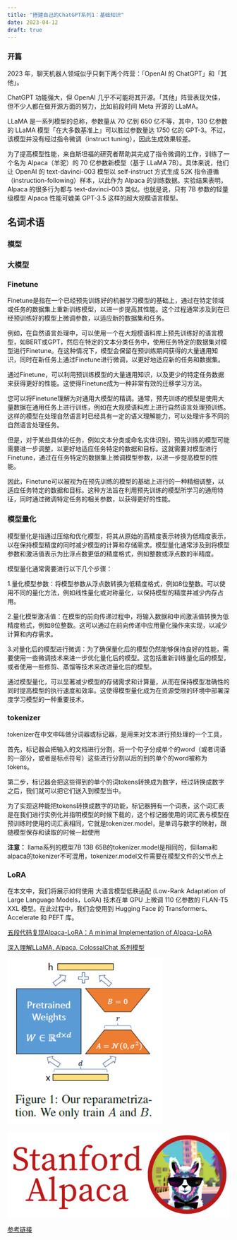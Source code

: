 ```yaml
---
title: "搭建自己的ChatGPT系列1：基础知识"
date: 2023-04-12
draft: true
---
```


### 开篇

2023 年，聊天机器人领域似乎只剩下两个阵营：「OpenAI 的 ChatGPT」和「其他」。

ChatGPT 功能强大，但 OpenAI 几乎不可能将其开源。「其他」阵营表现欠佳，但不少人都在做开源方面的努力，比如前段时间 Meta 开源的 LLaMA。

LLaMA 是一系列模型的总称，参数量从 70 亿到 650 亿不等，其中，130 亿参数的 LLaMA 模型「在大多数基准上」可以胜过参数量达 1750 亿的 GPT-3。不过，该模型并没有经过指令微调（instruct tuning），因此生成效果较差。

为了提高模型性能，来自斯坦福的研究者帮助其完成了指令微调的工作，训练了一个名为 Alpaca（羊驼）的 70 亿参数新模型（基于 LLaMA 7B）。具体来说，他们让 OpenAI 的 text-davinci-003 模型以 self-instruct 方式生成 52K 指令遵循（instruction-following）样本，以此作为 Alpaca 的训练数据。实验结果表明，Alpaca 的很多行为都与 text-davinci-003 类似。也就是说，只有 7B 参数的轻量级模型 Alpaca 性能可媲美 GPT-3.5 这样的超大规模语言模型。


## 名词术语

### 模型

### 大模型

### Finetune

Finetune是指在一个已经预先训练好的机器学习模型的基础上，通过在特定领域或任务的数据集上重新训练模型，以进一步提高其性能。这个过程通常涉及到在已经预训练好的模型上微调参数，以适应新的数据集和任务。

例如，在自然语言处理中，可以使用一个在大规模语料库上预先训练好的语言模型，如BERT或GPT，然后在特定的文本分类任务中，使用任务特定的数据集对模型进行Finetune。在这种情况下，模型会保留在预训练期间获得的大量通用知识，同时在新任务上通过Finetune进行微调，以更好地适应新的任务和数据集。

通过Finetune，可以利用预训练模型的大量通用知识，以及更少的特定任务数据来获得更好的性能。这使得Finetune成为一种非常有效的迁移学习方法。

您可以将Finetune理解为对通用大模型的精调。通常，预先训练的模型是使用大量数据在通用任务上进行训练，例如在大规模语料库上进行自然语言处理预训练。这样的模型在处理自然语言时已经具有一定的语义理解能力，可以处理许多不同的自然语言处理任务。

但是，对于某些具体的任务，例如文本分类或命名实体识别，预先训练的模型可能需要进一步调整，以更好地适应任务特定的数据和目标。这就需要对模型进行Finetune，通过在任务特定的数据集上微调模型参数，以进一步提高模型的性能。

因此，Finetune可以被视为在预先训练的模型的基础上进行的一种精细调整，以适应任务特定的数据和目标。这种方法旨在利用预先训练的模型所学习的通用特征，同时通过微调特定任务的相关参数，以获得更好的性能。

### 模型量化

模型量化是指通过压缩和优化模型，将其从原始的高精度表示转换为低精度表示，以在保持模型精度的同时减少模型的计算和存储需求。模型量化通常涉及到将模型参数和激活值表示为比浮点数更低的精度格式，例如整数或浮点数的半精度。
  
模型量化通常需要进行以下几个步骤：

1.量化模型参数：将模型参数从浮点数转换为低精度格式，例如8位整数。可以使用不同的量化方法，例如线性量化或对称量化，以保持模型的精度并减少内存占用。

2.量化模型激活值：在模型的前向传递过程中，将输入数据和中间激活值转换为低精度格式，例如8位整数。这可以通过在前向传递中应用量化操作来实现，以减少计算和内存需求。

3.对量化后的模型进行微调：为了确保量化后的模型仍然能够保持良好的性能，需要使用一些微调技术来进一步优化量化后的模型。这包括重新训练量化后的模型，或者使用一些修剪、蒸馏等技术来改进量化后的模型。

通过模型量化，可以显著减少模型的存储需求和计算量，从而在保持模型准确性的同时提高模型的执行速度和效率。这使得模型量化成为在资源受限的环境中部署深度学习模型的一种重要技术。

### tokenizer
tokenizer在中文中叫做分词器或标记器，是用来对文本进行预处理的一个工具，

首先，标记器会把输入的文档进行分割，将一个句子分成单个的word（或者词语的一部分，或者是标点符号）这些进行分割以后的到的单个的word被称为tokens。

第二步，标记器会把这些得到的单个的词tokens转换成为数字，经过转换成数字之后，我们就可以把它们送入到模型当中。

为了实现这种能把tokens转换成数字的功能，标记器拥有一个词表，这个词汇表是在我们进行实例化并指明模型的时候下载的，这个标记器使用的词汇表与模型在预训练时使用的词汇表相同，它就是tokenizer.model，是单词与数字的映射，跟随模型保存和读取的时候一起使用

**注意：** llama系列的模型7B 13B 65B的tokenizer.model是相同的，但llama和alpaca的tokenizer不可混用，tokenizer.model文件需要在模型文件的父节点上

### LoRA

在本文中，我们将展示如何使用 大语言模型低秩适配 (Low-Rank Adaptation of Large Language Models，LoRA) 技术在单 GPU 上微调 110 亿参数的 FLAN-T5 XXL 模型。在此过程中，我们会使用到 Hugging Face 的 Transformers、Accelerate 和 PEFT 库。

[五段代码复现Alpaca-LoRA：A minimal Implementation of Alpaca-LoRA](https://zhuanlan.zhihu.com/p/615131132)

[深入理解LLaMA, Alpaca, ColossalChat 系列模型
](https://blog.csdn.net/qq_27590277/article/details/129965077)


![Alt text](image.png)

![Alt text](image-1.png)



[参考链接](https://finance.sina.com.cn/tech/roll/2023-03-26/doc-imynemwf9000026.shtml)